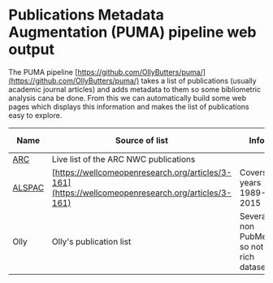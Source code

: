 # Publications Metadata Augmentation (PUMA) pipeline web output

The PUMA pipeline [https://github.com/OllyButters/puma/](https://github.com/OllyButters/puma/) takes a list of publications (usually academic journal articles) and adds metadata to them so some bibliometric analysis cana be done. From this we can automatically build some web pages which displays this information and makes the list of publications easy to explore.


| Name                                                                | Source of list                                                                                     | Info                   | PUMA Link             |
| ---                                                                 | ---                                                                                                | ---                    | ---                    | 
| [ARC](https://arc-nwc.nihr.ac.uk/)                                  | Live list of the ARC NWC publications                                                              |                        | [ARC](https://ollybutters.github.io/puma_web/arc/) |
| [ALSPAC](http://www.bristol.ac.uk/alspac/researchers/publications/) | [https://wellcomeopenresearch.org/articles/3-161](https://wellcomeopenresearch.org/articles/3-161) | Covers years 1989-2015 | [alspac](https://ollybutters.github.io/puma_web/alspac/) | 
| Olly                                                                | Olly's publication list                                                                            | Several non PubMed, so not a rich dataset. | [olly](https://ollybutters.github.io/puma_web/olly/) |
